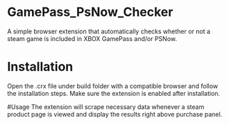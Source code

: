 # GamePass_PsNow_Checker
A simple browser extension that automatically checks whether or not a steam game is included in XBOX GamePass and/or PSNow.

# Installation
Open the .crx file under build folder with a compatible browser and follow the installation steps. Make sure the extension is enabled after installation.

#Usage
The extension will scrape necessary data whenever a steam product page is viewed and display the results right above purchase panel.

